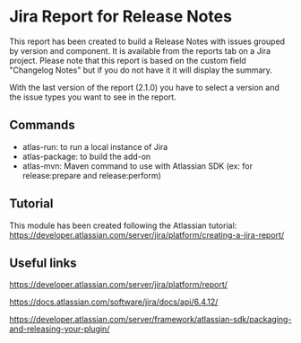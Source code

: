 # Jira Report for Release Notes

This report has been created to build a Release Notes with issues grouped by version and component.
It is available from the reports tab on a Jira project.
Please note that this report is based on the custom field "Changelog Notes" but if you do not have it it will display the summary.

With the last version of the report (2.1.0) you have to select a version and the issue types you want to see in the report.

## Commands
- atlas-run: to run a local instance of Jira
- atlas-package: to build the add-on
- atlas-mvn: Maven command to use with Atlassian SDK (ex: for release:prepare and release:perform)

## Tutorial

This module has been created following the Atlassian tutorial: https://developer.atlassian.com/server/jira/platform/creating-a-jira-report/

## Useful links

https://developer.atlassian.com/server/jira/platform/report/

https://docs.atlassian.com/software/jira/docs/api/6.4.12/

https://developer.atlassian.com/server/framework/atlassian-sdk/packaging-and-releasing-your-plugin/
